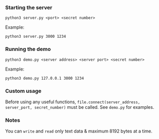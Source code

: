 ### Starting the server

```python3 server.py <port> <secret number>```

Example:

```python3 server.py 3000 1234```

### Running the demo

```python3 demo.py <server address> <server port> <secret number>```

Example:

```python3 demo.py 127.0.0.1 3000 1234```

### Custom usage

Before using any useful functions, `file.connect(server_address, server_port, secret_number)` must be called. See `demo.py` for examples.


### Notes

You can `write` and `read` only text data & maximum 8192 bytes at a time.